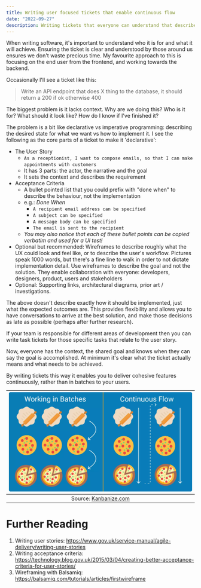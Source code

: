 ```yaml
---
title: Writing user focused tickets that enable continuous flow
date: "2022-09-27"
description: Writing tickets that everyone can understand that describe the goal and not the implementation
---
```


When writing software, it's important to understand who it is for and what it will achieve. Ensuring the ticket is clear and understood by those around us ensures we don't waste precious time. My favourite approach to this is focusing on the end user from the frontend, and working towards the backend.

Occasionally I'll see a ticket like this:
> Write an API endpoint that does X thing to the database, it should return a 200 if ok otherwise 400

The biggest problem is it lacks context. Why are we doing this? Who is it for? What should it look like? How do I know if I've finished it?

The problem is a bit like declarative vs imperative programming: describing the desired state for what we want vs how to implement it. I see the following as the core parts of a ticket to make it 'declarative':
- The User Story
    - `As a receptionist, I want to compose emails, so that I can make appointments with customers`
    - It has 3 parts: the actor, the narrative and the goal
    - It sets the context and describes the requirement
- Acceptance Criteria
    - A bullet pointed list that you could prefix with "done when" to describe the behaviour, not the implementation
    - e.g.: _Done When_
        - `A recipient email address can be specified`
        - `A subject can be specified`
        - `A message body can be specified`
        - `The email is sent to the recipient`
    - _You may also notice that each of these bullet points can be copied verbatim and used for a UI test!_
- Optional but recommended: Wireframes to describe roughly what the UX could look and feel like, or to describe the user's workflow. Pictures speak 1000 words, but there's a fine line to walk in order to not dictate implementation detail. Use wireframes to describe the goal and not the solution. They enable collaboration with everyone: developers, designers, product, users and stakeholders
- Optional: Supporting links, architectural diagrams, prior art / investigations.

The above doesn't describe exactly how it should be implemented, just what the expected outcomes are. This provides flexibility and allows you to have conversations to arrive at the best solution, and make those decisions as late as possible (perhaps after further research).

If your team is responsible for different areas of development then you can write task tickets for those specific tasks that relate to the user story.

Now, everyone has the context, the shared goal and knows when they can say the goal is accomplished. At minimum it's clear what the ticket actually means and what needs to be achieved.

By writing tickets this way it enables you to deliver cohesive features continuously, rather than in batches to your users.

| ![a diagram of pizza being made in stages - batches vs continuous flow](./continuous-flow.png "Continuous Flow") | 
|:--:| 
| Source: [Kanbanize.com](https://kanbanize.com/continuous-flow) |

# Further Reading
1. Writing user stories: https://www.gov.uk/service-manual/agile-delivery/writing-user-stories
1. Writing acceptance criteria: https://technology.blog.gov.uk/2015/03/04/creating-better-acceptance-criteria-for-user-stories/
1. Wireframing with Balsamiq: https://balsamiq.com/tutorials/articles/firstwireframe
